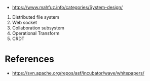 * https://www.mahfuz.info/categories/System-design/


1) Distributed file system
2) Web socket
3) Collaboration subsystem
4) Operational Transform
5) CRDT


# References
* https://svn.apache.org/repos/asf/incubator/wave/whitepapers/